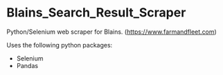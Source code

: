 # Blains_Search_Result_Scraper
Python/Selenium web scraper for Blains. (https://www.farmandfleet.com)

Uses the following python packages:
- Selenium
- Pandas
